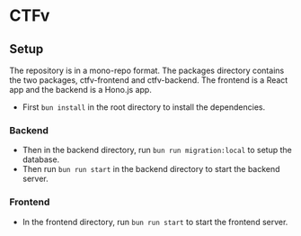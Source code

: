 # CTFv

## Setup

The repository is in a mono-repo format. The packages directory contains the two packages, ctfv-frontend and ctfv-backend. The frontend is a React app and the backend is a Hono.js app.

- First `bun install` in the root directory to install the dependencies.

### Backend

- Then in the backend directory, run `bun run migration:local` to setup the database.
- Then run `bun run start` in the backend directory to start the backend server.

### Frontend

- In the frontend directory, run `bun run start` to start the frontend server.